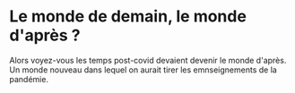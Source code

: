 # Le monde de demain, le monde d'après ?

Alors voyez-vous les temps post-covid devaient devenir le monde d'après. Un monde nouveau dans lequel on aurait tirer les emnseignements de la pandémie.
